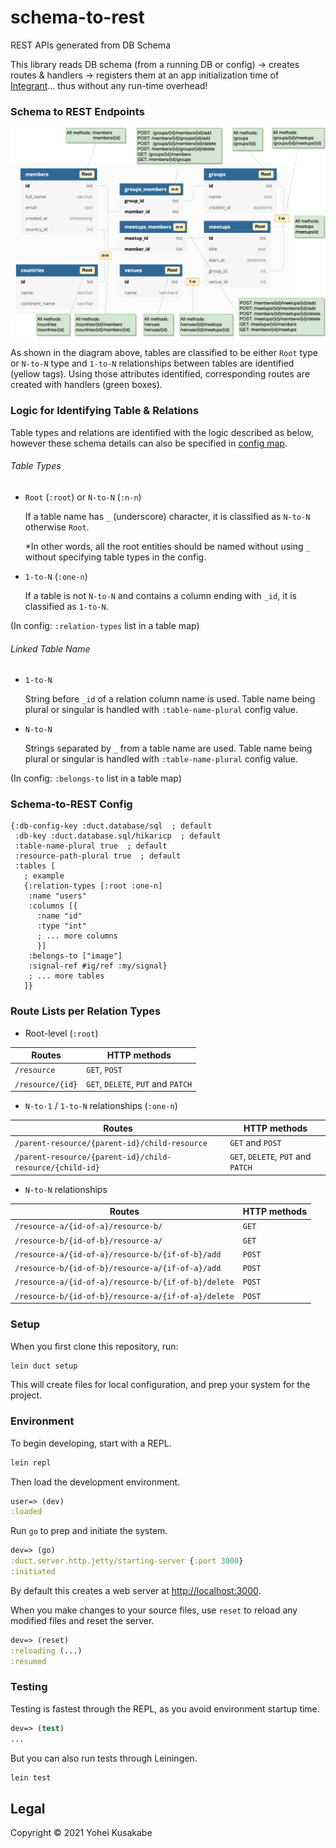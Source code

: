 # schema-to-rest

REST APIs generated from DB Schema

This library reads DB schema (from a running DB or config) → creates routes & handlers → registers them at an app initialization time of [Integrant](https://github.com/weavejester/integrant)... thus without any run-time overhead!

### Schema to REST Endpoints

![Image of Schema to APIs](./docs/images/db-rest-apis-vertical.png)

As shown in the diagram above, tables are classified to be either `Root` type or `N-to-N` type and `1-to-N` relationships between tables are identified (yellow tags). Using those attributes identified, corresponding routes are created with handlers (green boxes).

### Logic for Identifying Table & Relations

Table types and relations are identified with the logic described as below, however these schema details can also be specified in [config map](#schema-to-rest-config).

###### Table Types

* `Root` (`:root`) or `N-to-N` (`:n-n`)

	If a table name has `_` (underscore) character, it is classified as `N-to-N` otherwise `Root`.
	
	*In other words, all the root entities should be named without using `_` without specifying table types in the config.

* `1-to-N` (`:one-n`)

	If a table is not `N-to-N` and contains a column ending with `_id`, it is classified as `1-to-N`.

(In config: `:relation-types` list in a table map)

###### Linked Table Name

* `1-to-N`

	String before `_id` of a relation column name is used. Table name being plural or singular is handled with `:table-name-plural` config value.

* `N-to-N`

	Strings separated by `_` from a table name are used. Table name being plural or singular is handled with `:table-name-plural` config value.

(In config: `:belongs-to` list in a table map)

### Schema-to-REST Config

```edn
{:db-config-key :duct.database/sql  ; default
 :db-key :duct.database.sql/hikaricp  ; default
 :table-name-plural true  ; default
 :resource-path-plural true  ; default
 :tables [
   ; example
   {:relation-types [:root :one-n]
    :name "users"
    :columns [{
      :name "id"
      :type "int"
      ; ... more columns
      }]
    :belongs-to ["image"]
    :signal-ref #ig/ref :my/signal}
    ; ... more tables
   ]}
```

### Route Lists per Relation Types

* Root-level (`:root`)

| Routes           | HTTP methods                               |
|------------------|--------------------------------------------|
| `/resource`      | `GET`, `POST`                              |
| `/resource/{id}` | `GET`, `DELETE`, `PUT` and `PATCH` |

* `N-to-1` / `1-to-N` relationships (`:one-n`)

| Routes                                                   | HTTP methods                       |
|----------------------------------------------------------|------------------------------------|
| `/parent-resource/{parent-id}/child-resource`            | `GET` and `POST`                   |
| `/parent-resource/{parent-id}/child-resource/{child-id}` | `GET`, `DELETE`, `PUT` and `PATCH` |

* `N-to-N` relationships

| Routes                                              | HTTP methods |
|-----------------------------------------------------|--------------|
| `/resource-a/{id-of-a}/resource-b/`                 | `GET`        |
| `/resource-b/{id-of-b}/resource-a/`                 | `GET`        |
| `/resource-a/{id-of-a}/resource-b/{if-of-b}/add`    | `POST`       |
| `/resource-b/{id-of-b}/resource-a/{if-of-a}/add`    | `POST`       |
| `/resource-a/{id-of-a}/resource-b/{if-of-b}/delete` | `POST`       |
| `/resource-b/{id-of-b}/resource-a/{if-of-a}/delete` | `POST`       |

### 

### Setup

When you first clone this repository, run:

```sh
lein duct setup
```

This will create files for local configuration, and prep your system
for the project.

### Environment

To begin developing, start with a REPL.

```sh
lein repl
```

Then load the development environment.

```clojure
user=> (dev)
:loaded
```

Run `go` to prep and initiate the system.

```clojure
dev=> (go)
:duct.server.http.jetty/starting-server {:port 3000}
:initiated
```

By default this creates a web server at <http://localhost:3000>.

When you make changes to your source files, use `reset` to reload any
modified files and reset the server.

```clojure
dev=> (reset)
:reloading (...)
:resumed
```

### Testing

Testing is fastest through the REPL, as you avoid environment startup
time.

```clojure
dev=> (test)
...
```

But you can also run tests through Leiningen.

```sh
lein test
```

## Legal

Copyright © 2021 Yohei Kusakabe
